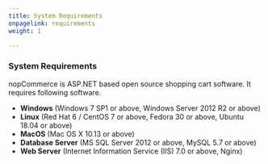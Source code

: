 ```yaml
---
title: System Requirements
onpagelink: requirements
weight: 1

---
```


### System Requirements

nopCommerce is ASP.NET based open source shopping cart software. It requires following software.

- **Windows** (Windows 7 SP1 or above, Windows Server 2012 R2 or above)
- **Linux** (Red Hat 6 / CentOS 7 or above, Fedora 30 or above, Ubuntu 18.04 or above)
- **MacOS** (Mac OS X 10.13 or above)
- **Database Server** (MS SQL Server 2012 or above, MySQL 5.7 or above)
- **Web Server** (Internet Information Service (IIS) 7.0 or above, Nginx)
 